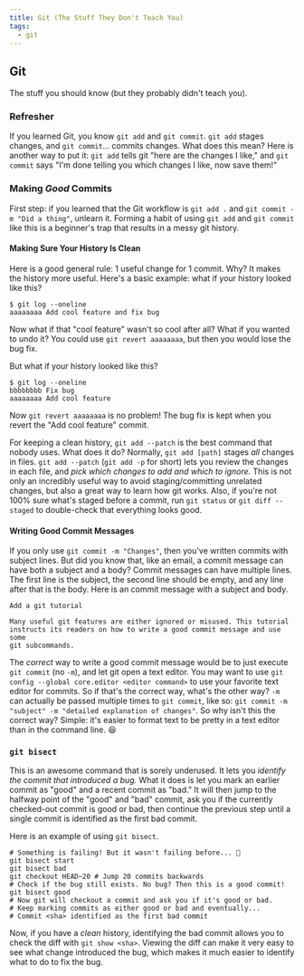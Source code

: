 ```yaml
---
title: Git (The Stuff They Don't Teach You)
tags:
  - git
---
```

## Git

The stuff you should know (but they probably didn't teach you).

### Refresher

If you learned Git, you know `git add` and `git commit`. `git add` stages
changes, and `git commit`... commits changes. What does this mean? Here is
another way to put it: `git add` tells git "here are the changes I like," and
`git commit` says "I'm done telling you which changes I like, now save them!"

### Making *Good* Commits

First step: if you learned that the Git workflow is `git add .` and
`git commit -m "Did a thing"`, unlearn it. Forming a habit of using `git add`
and `git commit` like this is a beginner's trap that results in a messy git
history.

#### Making Sure Your History Is Clean

Here is a good general rule: 1 useful change for 1 commit. Why? It makes the
history more useful. Here's a basic example: what if your history looked like
this?

```console
$ git log --oneline
aaaaaaaa Add cool feature and fix bug
```

Now what if that "cool feature" wasn't so cool after all? What if you wanted to
undo it? You could use `git revert aaaaaaaa`, but then you would lose the bug
fix.

But what if your history looked like this?

```console
$ git log --oneline
bbbbbbbb Fix bug
aaaaaaaa Add cool feature
```

Now `git revert aaaaaaaa` is no problem! The bug fix is kept when you revert
the "Add cool feature" commit.

For keeping a clean history, `git add --patch` is the best command that nobody
uses. What does it do? Normally, `git add [path]` stages *all* changes in
files. `git add --patch` (`git add -p` for short) lets you review the changes
in each file, and *pick which changes to add and which to ignore.* This is not
only an incredibly useful way to avoid staging/committing unrelated changes,
but also a great way to learn how git works.
Also, if you're not 100% sure what's staged before a commit, run `git status`
or `git diff --staged` to double-check that everything looks good.

#### Writing Good Commit Messages

If you only use `git commit -m "Changes"`, then you've written commits with
subject lines. But did you know that, like an email, a commit message can have
both a subject and a body? Commit messages can have multiple lines. The first
line is the subject, the second line should be empty, and any line after that
is the body. Here is an commit message with a subject and body.

```
Add a git tutorial

Many useful git features are either ignored or misused. This tutorial
instructs its readers on how to write a good commit message and use some
git subcommands.
```

The *correct* way to write a good commit message
would be to just execute `git commit` (no `-m`), and let git open a text editor.
You may want to use `git config --global core.editor <editor command>` to use
your favorite text editor for commits. So if that's the correct way, what's the
other way? `-m` can actually be passed multiple times to `git commit`, like so:
`git commit -m "subject" -m "detailed explanation of changes"`. So why isn't this
the correct way? Simple: it's easier to format text to be pretty in a text editor
than in the command line. 😆

### `git bisect`

This is an awesome command that is sorely underused. It lets you *identify the
commit that introduced a bug.* What it does is let you mark an earlier commit
as "good" and a recent commit as "bad." It will then jump to the halfway
point of the "good" and "bad" commit, ask you if the currently checked-out
commit is good or bad, then continue the previous step until a single commit
is identified as the first bad commit.

Here is an example of using `git bisect`.

```shell
# Something is failing! But it wasn't failing before... 🤔
git bisect start
git bisect bad
git checkout HEAD~20 # Jump 20 commits backwards
# Check if the bug still exists. No bug? Then this is a good commit!
git bisect good
# Now git will checkout a commit and ask you if it's good or bad.
# Keep marking commits as either good or bad and eventually...
# Commit <sha> identified as the first bad commit
```

Now, if you have a *clean* history, identifying the bad commit
allows you to check the diff with `git show <sha>`. Viewing the diff
can make it very easy to see what change introduced the bug, which
makes it much easier to identify what to do to fix the bug.
